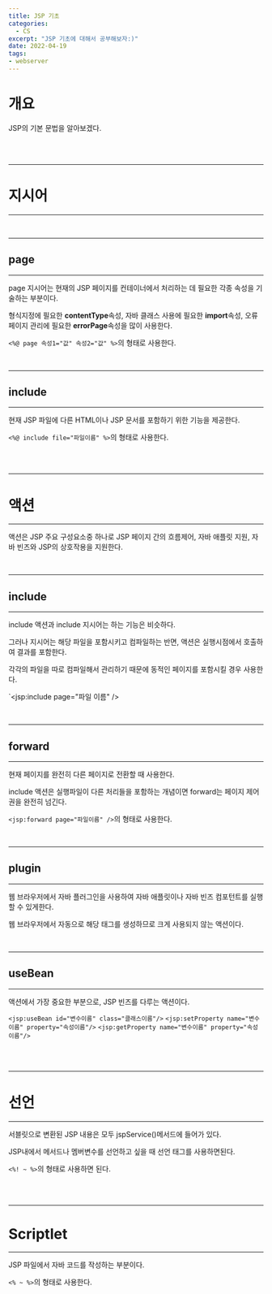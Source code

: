 ```yaml
---
title: JSP 기초
categories: 
  - CS
excerpt: "JSP 기초에 대해서 공부해보자:)"
date: 2022-04-19
tags:
- webserver
---
```


# 개요

JSP의 기본 문법을 알아보겠다.


<br />
<br />

---

# 지시어

---

<br />

---

## page

---

page 지시어는 현재의 JSP 페이지를 컨테이너에서 처리하는 데 필요한 각종 속성을 기술하는 부분이다.

형식지정에 필요한 **contentType**속성, 자바 클래스 사용에 필요한 **import**속성, 오류 페이지 관리에 필요한 **errorPage**속성을 많이 사용한다.

`<%@ page 속성1="값" 속성2="값" %>`의 형태로 사용한다.


<br />

---

## include

---

현재 JSP 파일에 다른 HTML이나 JSP 문서를 포함하기 위한 기능을 제공한다.

`<%@ include file="파일이름" %>`의 형태로 사용한다.


<br />
<br />

---

# 액션

---

액션은 JSP 주요 구성요소중 하나로 JSP 페이지 간의 흐름제어, 자바 애플릿 지원, 자바 빈즈와 JSP의 상호작용을 지원한다.

<br />

---

## include

---

include 액션과 include 지시어는 하는 기능은 비슷하다. 

그러나 지시어는 해당 파일을 포함시키고 컴파일하는 반면, 액션은 실행시점에서 호출하여 결과를 포함한다.

각각의 파일을 따로 컴파일해서 관리하기 때문에 동적인 페이지를 포함시킬 경우 사용한다.

`<jsp:include page="파일 이름" />


<br />

---

## forward

---

현재 페이지를 완전히 다른 페이지로 전환할 때 사용한다.

include 액션은 실행파일이 다른 처리들을 포함하는 개념이면 forward는 페이지 제어권을 완전히 넘긴다.

`<jsp:forward page="파일이름" />`의 형태로 사용한다.

<br />

---

## plugin

---

웹 브라우저에서 자바 플러그인을 사용하여 자바 애플릿이나 자바 빈즈 컴포턴트를 실행할 수 있게한다.

웹 브라우저에서 자동으로 해당 태그를 생성하므로 크게 사용되지 않는 액션이다.

<br />

---

## useBean

---

액션에서 가장 중요한 부분으로, JSP 빈즈를 다루는 액션이다.

`<jsp:useBean id="변수이름" class="클래스이름"/>`
`<jsp:setProperty name="변수이름" property="속성이름"/>`
`<jsp:getProperty name="변수이름" property="속성이름"/>`

<br />
<br />

---

# 선언

---

서블릿으로 변환된 JSP 내용은 모두 jspService()메서드에 들어가 있다.

JSP내에서 메서드나 멤버변수를 선언하고 싶을 때 선언 태그를 사용하면된다.

`<%! ~ %>`의 형태로 사용하면 된다.

<br />
<br />

---

# Scriptlet

---

JSP 파일에서 자바 코드를 작성하는 부분이다.

`<% ~ %>`의 형태로 사용한다.

